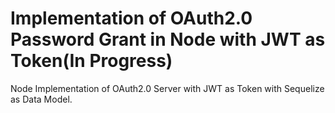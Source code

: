 # Implementation of OAuth2.0 Password Grant in Node with JWT as Token(In Progress)
Node Implementation of OAuth2.0 Server with JWT as Token with Sequelize as Data Model.
